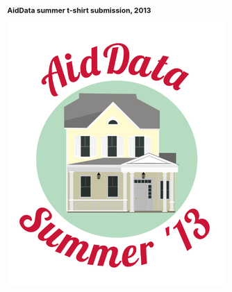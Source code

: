 
### AidData summer t-shirt submission, 2013

![Submitted Image](https://github.com/rmosolgo/aiddata_shirt_summer_13/blob/master/shirt_aiddata_summer_13.png)

